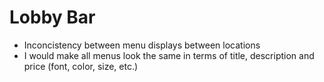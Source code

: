 # Lobby Bar

- Inconcistency between menu displays between locations
- I would make all menus look the same in terms of title, description and price (font, color, size, etc.)
